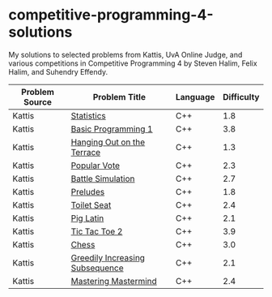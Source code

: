 # competitive-programming-4-solutions
My solutions to selected problems from Kattis, UvA Online Judge, and various competitions in Competitive Programming 4 by Steven Halim, Felix Halim, and Suhendry Effendy.

| Problem Source | Problem Title | Language | Difficulty |
| ------------- | ------------- | ------------- | ------------- |
| Kattis | [Statistics](./Chapter%201/Kattis/statistics.cpp)  | C++ | 1.8 |
| Kattis | [Basic Programming 1](./Chapter%201/Kattis/basicprogramming1.cpp) | C++  | 3.8 |
| Kattis | [Hanging Out on the Terrace](./Chapter%201/Kattis/hangingout.cpp) | C++ | 1.3 |
| Kattis | [Popular Vote](./Chapter%201/Kattis/vote.cpp) | C++ | 2.3 |
| Kattis | [Battle Simulation](./Chapter%201/Kattis/battlesimulation.cpp) | C++ | 2.7 |
| Kattis | [Preludes](./Chapter%201/Kattis/chopin.cpp) | C++ | 1.8 |
| Kattis | [Toilet Seat](./Chapter%201/Kattis/toilet.cpp) | C++ | 2.4 |
| Kattis | [Pig Latin](./Chapter%201/Kattis/chopin.cpp) | C++ | 2.1 |
| Kattis | [Tic Tac Toe 2](./Chapter%201/Kattis/tictactoe2.cpp) | C++ | 3.9 |
| Kattis | [Chess](./Chapter%201/Kattis/chess.cpp) | C++ | 3.0 |
| Kattis | [Greedily Increasing Subsequence](./Chapter%202/Kattis/greedilyincreasing.cpp) | C++ | 2.1 |
| Kattis | [Mastering Mastermind](./Chapter%202/Kattis/mastermind.cpp) | C++ | 2.4 |




